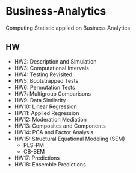 # Business-Analytics
Computing Statistic applied on Business Analytics

## HW
- HW2: Description and Simulation
- HW3: Computational Intervals
- HW4: Testing Revisited
- HW5: Bootstrapped Tests
- HW6: Permutation Tests
- HW7: Multigroup Comparisons
- HW9: Data Similarity
- HW10: Linear Regression
- HW11: Applied Regression
- HW12: Moderation Mediation
- HW13: Composites and Components
- HW14: PCA and Factor Analysis
- HW15: Structural Equational Modeling (SEM)
  - PLS-PM
  - CB-SEM
- HW17: Predictions
- HW18: Ensemble Predictions
